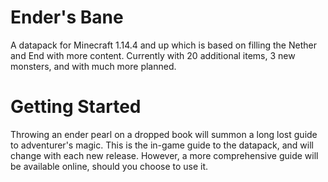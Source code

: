 # Ender's Bane
A datapack for Minecraft 1.14.4 and up which is based on filling the Nether and End with more content. Currently with 20 additional items, 3 new monsters, and with much more planned.

# Getting Started
Throwing an ender pearl on a dropped book will summon a long lost guide to adventurer's magic. This is the in-game guide to the datapack, and will change with each new release. However, a more comprehensive guide will be available online, should you choose to use it. 

